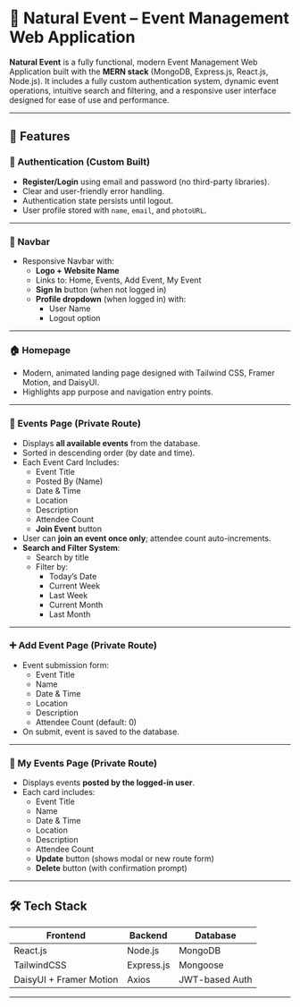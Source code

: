 # 🌿 Natural Event – Event Management Web Application

**Natural Event** is a fully functional, modern Event Management Web Application built with the **MERN stack** (MongoDB, Express.js, React.js, Node.js). It includes a fully custom authentication system, dynamic event operations, intuitive search and filtering, and a responsive user interface designed for ease of use and performance.

---

## 🚀 Features

### 🔐 Authentication (Custom Built)
- **Register/Login** using email and password (no third-party libraries).
- Clear and user-friendly error handling.
- Authentication state persists until logout.
- User profile stored with `name`, `email`, and `photoURL`.

---

### 🧭 Navbar
- Responsive Navbar with:
  - **Logo + Website Name**
  - Links to: Home, Events, Add Event, My Event
  - **Sign In** button (when not logged in)
  - **Profile dropdown** (when logged in) with:
    - User Name
    - Logout option

---

### 🏠 Homepage
- Modern, animated landing page designed with Tailwind CSS, Framer Motion, and DaisyUI.
- Highlights app purpose and navigation entry points.

---

### 📅 Events Page (Private Route)
- Displays **all available events** from the database.
- Sorted in descending order (by date and time).
- Each Event Card Includes:
  - Event Title
  - Posted By (Name)
  - Date & Time
  - Location
  - Description
  - Attendee Count
  - **Join Event** button
- User can **join an event once only**; attendee count auto-increments.
- **Search and Filter System**:
  - Search by title
  - Filter by:
    - Today’s Date
    - Current Week
    - Last Week
    - Current Month
    - Last Month

---

### ➕ Add Event Page (Private Route)
- Event submission form:
  - Event Title
  - Name
  - Date & Time
  - Location
  - Description
  - Attendee Count (default: 0)
- On submit, event is saved to the database.

---

### 👤 My Events Page (Private Route)
- Displays events **posted by the logged-in user**.
- Each card includes:
  - Event Title
  - Name
  - Date & Time
  - Location
  - Description
  - Attendee Count
  - **Update** button (shows modal or new route form)
  - **Delete** button (with confirmation prompt)

---

## 🛠️ Tech Stack

| Frontend   | Backend      | Database |
|------------|--------------|----------|
| React.js   | Node.js      | MongoDB  |
| TailwindCSS | Express.js   | Mongoose |
| DaisyUI + Framer Motion | Axios | JWT-based Auth |

---
